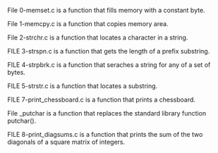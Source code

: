 File 0-memset.c is a function that fills memory with a constant byte.

File 1-memcpy.c is a function that copies memory area.

File 2-strchr.c is a function that locates a character in a string.

FILE 3-strspn.c is a function that gets the length of a prefix substring.

FILE 4-strpbrk.c is a function that seraches a string for any of a set of bytes.

FILE 5-strstr.c is a function that locates a substring.

FILE 7-print_chessboard.c is a function that prints a chessboard.

File _putchar is a function that replaces the standard library function putchar().

FILE 8-print_diagsums.c is a function that prints the sum of the two diagonals of a square matrix of integers.
